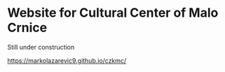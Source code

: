 # Website for Cultural Center of Malo Crnice

Still under construction

 https://markolazarevic9.github.io/czkmc/
